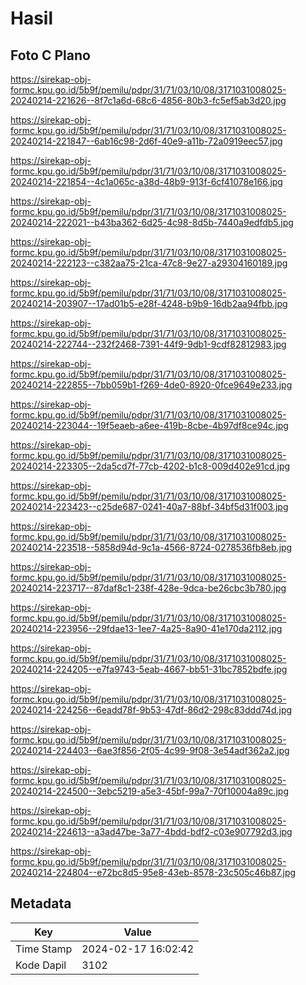 # Hasil

## Foto C Plano

https://sirekap-obj-formc.kpu.go.id/5b9f/pemilu/pdpr/31/71/03/10/08/3171031008025-20240214-221626--8f7c1a6d-68c6-4856-80b3-fc5ef5ab3d20.jpg

https://sirekap-obj-formc.kpu.go.id/5b9f/pemilu/pdpr/31/71/03/10/08/3171031008025-20240214-221847--6ab16c98-2d6f-40e9-a11b-72a0919eec57.jpg

https://sirekap-obj-formc.kpu.go.id/5b9f/pemilu/pdpr/31/71/03/10/08/3171031008025-20240214-221854--4c1a065c-a38d-48b9-913f-6cf41078e166.jpg

https://sirekap-obj-formc.kpu.go.id/5b9f/pemilu/pdpr/31/71/03/10/08/3171031008025-20240214-222021--b43ba362-6d25-4c98-8d5b-7440a9edfdb5.jpg

https://sirekap-obj-formc.kpu.go.id/5b9f/pemilu/pdpr/31/71/03/10/08/3171031008025-20240214-222123--c382aa75-21ca-47c8-9e27-a29304160189.jpg

https://sirekap-obj-formc.kpu.go.id/5b9f/pemilu/pdpr/31/71/03/10/08/3171031008025-20240214-203907--17ad01b5-e28f-4248-b9b9-16db2aa94fbb.jpg

https://sirekap-obj-formc.kpu.go.id/5b9f/pemilu/pdpr/31/71/03/10/08/3171031008025-20240214-222744--232f2468-7391-44f9-9db1-9cdf82812983.jpg

https://sirekap-obj-formc.kpu.go.id/5b9f/pemilu/pdpr/31/71/03/10/08/3171031008025-20240214-222855--7bb059b1-f269-4de0-8920-0fce9649e233.jpg

https://sirekap-obj-formc.kpu.go.id/5b9f/pemilu/pdpr/31/71/03/10/08/3171031008025-20240214-223044--19f5eaeb-a6ee-419b-8cbe-4b97df8ce94c.jpg

https://sirekap-obj-formc.kpu.go.id/5b9f/pemilu/pdpr/31/71/03/10/08/3171031008025-20240214-223305--2da5cd7f-77cb-4202-b1c8-009d402e91cd.jpg

https://sirekap-obj-formc.kpu.go.id/5b9f/pemilu/pdpr/31/71/03/10/08/3171031008025-20240214-223423--c25de687-0241-40a7-88bf-34bf5d31f003.jpg

https://sirekap-obj-formc.kpu.go.id/5b9f/pemilu/pdpr/31/71/03/10/08/3171031008025-20240214-223518--5858d94d-9c1a-4566-8724-0278536fb8eb.jpg

https://sirekap-obj-formc.kpu.go.id/5b9f/pemilu/pdpr/31/71/03/10/08/3171031008025-20240214-223717--87daf8c1-238f-428e-9dca-be26cbc3b780.jpg

https://sirekap-obj-formc.kpu.go.id/5b9f/pemilu/pdpr/31/71/03/10/08/3171031008025-20240214-223956--29fdae13-1ee7-4a25-8a90-41e170da2112.jpg

https://sirekap-obj-formc.kpu.go.id/5b9f/pemilu/pdpr/31/71/03/10/08/3171031008025-20240214-224205--e7fa9743-5eab-4667-bb51-31bc7852bdfe.jpg

https://sirekap-obj-formc.kpu.go.id/5b9f/pemilu/pdpr/31/71/03/10/08/3171031008025-20240214-224256--6eadd78f-9b53-47df-86d2-298c83ddd74d.jpg

https://sirekap-obj-formc.kpu.go.id/5b9f/pemilu/pdpr/31/71/03/10/08/3171031008025-20240214-224403--6ae3f856-2f05-4c99-9f08-3e54adf362a2.jpg

https://sirekap-obj-formc.kpu.go.id/5b9f/pemilu/pdpr/31/71/03/10/08/3171031008025-20240214-224500--3ebc5219-a5e3-45bf-99a7-70f10004a89c.jpg

https://sirekap-obj-formc.kpu.go.id/5b9f/pemilu/pdpr/31/71/03/10/08/3171031008025-20240214-224613--a3ad47be-3a77-4bdd-bdf2-c03e907792d3.jpg

https://sirekap-obj-formc.kpu.go.id/5b9f/pemilu/pdpr/31/71/03/10/08/3171031008025-20240214-224804--e72bc8d5-95e8-43eb-8578-23c505c46b87.jpg


## Metadata

| Key        | Value               |
| ---------- | ------------------- |
| Time Stamp | 2024-02-17 16:02:42 |
| Kode Dapil | 3102                |



